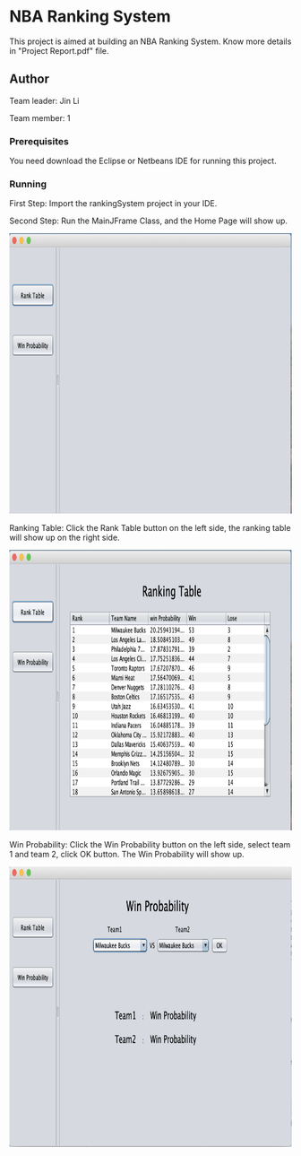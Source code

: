 # NBA Ranking System

This project is aimed at building an NBA Ranking System. Know more details in "Project Report.pdf" file.

## Author
Team leader: Jin Li

Team member: 1

### Prerequisites

You need download the Eclipse or Netbeans IDE for running this project.


### Running

First Step:
Import the rankingSystem project in your IDE.

Second Step:
Run the MainJFrame Class, and the Home Page will show up.

<img src="Image/Home Page.png" width="800" height="500" >

Ranking Table:
Click the Rank Table button on the left side, the ranking table will show up on the right side.

<img src="Image/Ranking Table.png" width="800" height="500">

Win Probability:
Click the Win Probability button on the left side, select team 1 and team 2, click OK button. The Win Probability will show up.

<img src="Image/Win Probability.png" width="800" height="500">
